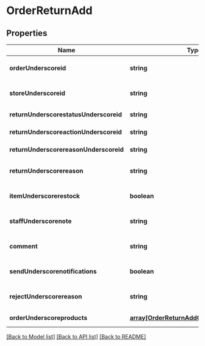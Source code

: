 # OrderReturnAdd

## Properties
Name | Type | Description | Notes
------------ | ------------- | ------------- | -------------
**orderUnderscoreid** | **string** |  | [optional] [default to null]
**storeUnderscoreid** | **string** |  | [optional] [default to null]
**returnUnderscorestatusUnderscoreid** | **string** |  | [default to null]
**returnUnderscoreactionUnderscoreid** | **string** |  | [default to null]
**returnUnderscorereasonUnderscoreid** | **string** |  | [default to null]
**returnUnderscorereason** | **string** |  | [optional] [default to null]
**itemUnderscorerestock** | **boolean** |  | [optional] [default to false]
**staffUnderscorenote** | **string** |  | [optional] [default to null]
**comment** | **string** |  | [optional] [default to null]
**sendUnderscorenotifications** | **boolean** |  | [optional] [default to false]
**rejectUnderscorereason** | **string** |  | [optional] [default to null]
**orderUnderscoreproducts** | [**array[OrderReturnAddOrderProductsInner]**](OrderReturnAddOrderProductsInner.md) |  | [default to null]

[[Back to Model list]](../README.md#documentation-for-models) [[Back to API list]](../README.md#documentation-for-api-endpoints) [[Back to README]](../README.md)


